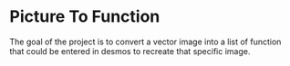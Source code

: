 # Picture To Function 

The goal of the project is to convert a vector image into a list of function that could be entered in desmos to recreate that specific image. 